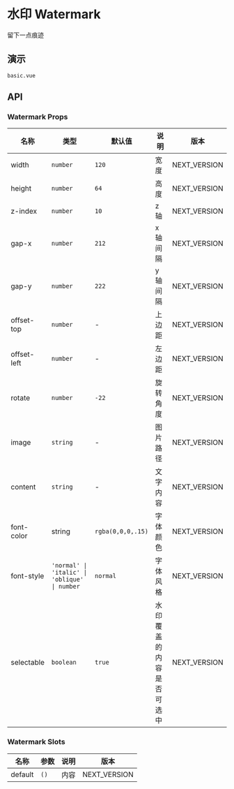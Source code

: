 # 水印 Watermark

留下一点痕迹

## 演示

```demo
basic.vue
```

## API

### Watermark Props

| 名称 | 类型 | 默认值 | 说明 | 版本 |
| --- | --- | --- | --- | --- |
| width | `number` | `120` | 宽度 | NEXT_VERSION |
| height | `number` | `64` | 高度 | NEXT_VERSION |
| z-index | `number` | `10` | z 轴 | NEXT_VERSION |
| gap-x | `number` | `212` | x 轴间隔 | NEXT_VERSION |
| gap-y | `number` | `222` | y 轴间隔 | NEXT_VERSION |
| offset-top | `number` | - | 上边距 | NEXT_VERSION |
| offset-left | `number` | - | 左边距 | NEXT_VERSION |
| rotate | `number` | `-22` | 旋转角度 | NEXT_VERSION |
| image | `string` | - | 图片路径 | NEXT_VERSION |
| content | `string` | - | 文字内容 | NEXT_VERSION |
| font-color | string | `rgba(0,0,0,.15)` | 字体颜色 | NEXT_VERSION |
| font-style | `'normal' \| 'italic' \| 'oblique' \| number` | `normal` | 字体风格 | NEXT_VERSION |
| selectable | `boolean` | `true` | 水印覆盖的内容是否可选中 | NEXT_VERSION |

### Watermark Slots

| 名称    | 参数 | 说明 | 版本         |
| ------- | ---- | ---- | ------------ |
| default | `()` | 内容 | NEXT_VERSION |

